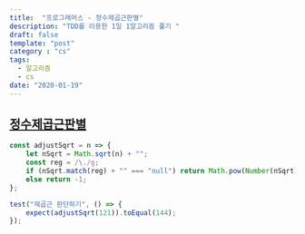 ```yaml
---
title:  "프로그래머스 - 정수제곱근판별"
description: "TDD를 이용한 1일 1알고리즘 풀기 "
draft: false
template: "post"
category : "cs" 
tags:
  - 알고리즘
  - cs
date: "2020-01-19"
---
```

## [정수제곱근판별](https://programmers.co.kr/learn/courses/30/lessons/12934)

```js
const adjustSqrt = n => {
    let nSqrt = Math.sqrt(n) + "";
    const reg = /\./g;
    if (nSqrt.match(reg) + "" === "null") return Math.pow(Number(nSqrt) + 1, 2);
    else return -1;
};

test("제곱근 판단하기", () => {
    expect(adjustSqrt(121)).toEqual(144);
});
```
